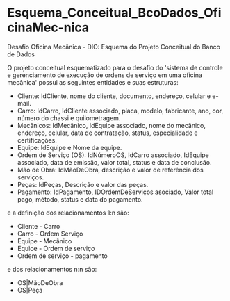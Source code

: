 # Esquema_Conceitual_BcoDados_OficinaMec-nica
Desafio Oficina Mecânica - DIO: Esquema do Projeto Conceitual do Banco de Dados

O projeto conceitual esquematizado para o desafio do 'sistema de controle e gerenciamento de execução de ordens de serviço em uma oficina mecânica' possui as seguintes entidades e suas estruturas:

- Cliente: IdCliente, nome do cliente, documento, endereço, celular e e-mail.
- Carro: IdCarro, IdCliente associado, placa, modelo, fabricante, ano, cor, número do chassi e quilometragem.
- Mecânicos: IdMecânico, IdEquipe associado, nome do mecânico, endereço, celular, data de contratação, status, especialidade e certificações.
- Equipe: IdEquipe e Nome da equipe.
- Ordem de Serviço (OS): IdNúmeroOS, IdCarro associado, IdEquipe associado, data de emissão, valor total, status e data de conclusão.
- Mão de Obra: IdMãoDeObra, descrição e valor de referência dos serviços.
- Peças: IdPeças, Descrição e valor das peças.
- Pagamento: IdPagamento, IDOrdemDeServiços asociado, Valor total pago, método, status e data do pagamento.

e a definição dos relacionamentos 1:n são:

- Cliente - Carro
- Carro - Ordem Serviço
- Equipe - Mecânico
- Equioe - Ordem de serviço
- Ordem de serviço - pagamento
  
e dos relacionamentos n:n são:

- OS|MãoDeObra
- OS|Peça
  

